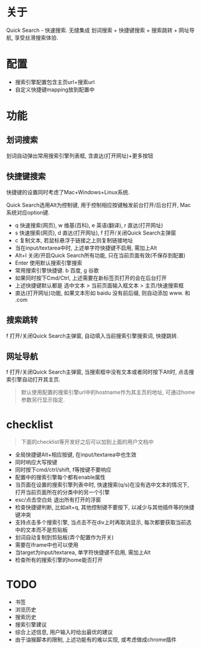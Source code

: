 # 关于

Quick Search - 快速搜索. 无缝集成 划词搜索 + 快捷键搜索 + 搜索跳转 + 网址导航, 享受丝滑搜索体验.

# 配置

- 搜索引擎配置包含主页url+搜索url
- 自定义快捷键mapping放到配置中

# 功能

## 划词搜索

划词自动弹出常用搜索引擎列表框, 含直达(打开网址)+更多按钮

## 快捷键搜索

快捷键的设置同时考虑了Mac+Windows+Linux系统.

Quick Search选用Alt为控制键, 用于控制相应按键触发前台打开/后台打开, Mac系统对应option键.

- q 快速搜索(网页), w 维基(百科), e 英语(翻译), r 直达(打开网址)
- s 快速搜索(网页), d 直达(打开网址), f 打开/关闭Quick Search主弹窗
- c 复制文本, 若鼠标悬浮于链接之上则复制链接地址
- 当在input/textarea中时, 上述单字符快捷键不启用, 需加上Alt
- Alt+l 关闭/开启Quick Search所有功能, 只在当前页面有效(不保存到配置)
- Enter 使用默认搜索引擎搜索
- 常用搜索引擎快捷键. b 百度, g 谷歌
- 如果同时按下Cmd/Ctrl, 上述需要在新标签页打开的会在后台打开
- 上述快捷键默认都是 选中文本 > 当前页面输入框文本 > 主页/快速搜索框
- 直达(打开网址)功能, 如果文本形如 baidu 没有前后缀, 则自动添加 www. 和 .com

## 搜索跳转

f 打开/关闭Quick Search主弹窗, 自动填入当前搜索引擎搜索词, 快捷跳转.

## 网址导航

f 打开/关闭Quick Search主弹窗, 当搜索框中没有文本或者同时按下Alt时, 点击搜索引擎自动打开其主页.

> 默认使用配置的搜索引擎url中的hostname作为其主页的地址, 可通过home参数另行显示指定.

# checklist

> 下面的checklist等开发好之后可以加到上面的用户文档中

- 全局快捷键Alt+相应按键, 在input/textarea中也生效
- 同时响应大写按键
- 同时按下cmd/ctrl/shift, f等按键不要响应
- 配置中的搜索引擎每个都有enable属性
- 当页面在设置的搜索引擎列表中时, 快速搜索(q/s)在没有选中文本的情况下, 打开当前页面所在的分类中的另一个引擎
- esc/点击空白处 退出所有打开的浮窗
- 检查快捷键判断, 比如alt+q, 其他控制键不要按下, 以减少与其他插件等的快捷键冲突
- 支持点击多个搜索引擎, 当点击不在div上时再取消显示, 每次都要获取当前选中的文本而不是剪贴板
- 划词自动复制到剪贴板(弄个配置作为开关)
- 需要在iframe中也可以使用
- 当target为input/textarea, 单字符快捷键不启用, 需加上Alt
- 检查所有的搜索引擎的home能否打开

# TODO

- 书签
- 浏览历史
- 搜索历史
- 搜索引擎建议
- 综合上述信息, 用户输入时给出最优的建议
- 由于油猴脚本的限制, 上述功能有的难以实现, 或考虑做成chrome插件